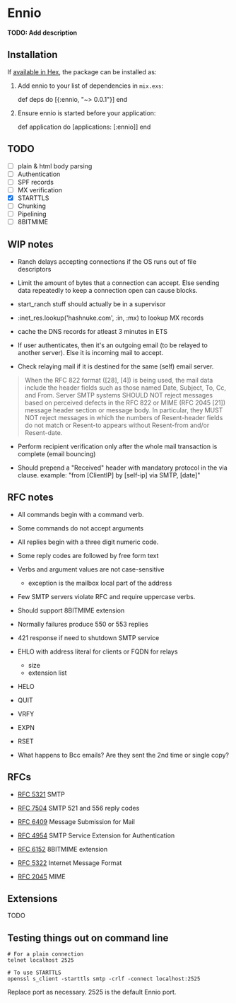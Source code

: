 # Ennio

**TODO: Add description**

## Installation

If [available in Hex](https://hex.pm/docs/publish), the package can be installed as:

  1. Add ennio to your list of dependencies in `mix.exs`:

        def deps do
          [{:ennio, "~> 0.0.1"}]
        end

  2. Ensure ennio is started before your application:

        def application do
          [applications: [:ennio]]
        end

## TODO

* [ ] plain & html body parsing
* [ ] Authentication
* [ ] SPF records
* [ ] MX verification
* [x] STARTTLS
* [ ] Chunking
* [ ] Pipelining
* [ ] 8BITMIME

## WIP notes

* Ranch delays accepting connections if the OS runs out of file descriptors
* Limit the amount of bytes that a connection can accept. Else sending data repeatedly to keep a connection open can cause blocks.

* start_ranch stuff should actually be in a supervisor
* :inet_res.lookup('hashnuke.com', :in, :mx) to lookup MX records
* cache the DNS records for atleast 3 minutes in ETS
* If user authenticates, then it's an outgoing email (to be relayed to another server). Else it is incoming mail to accept.
* Check relaying mail if it is destined for the same (self) email server.

>  When the RFC 822 format ([28], [4]) is being used, the mail data
   include the header fields such as those named Date, Subject, To, Cc,
   and From.  Server SMTP systems SHOULD NOT reject messages based on
   perceived defects in the RFC 822 or MIME (RFC 2045 [21]) message
   header section or message body.  In particular, they MUST NOT reject
   messages in which the numbers of Resent-header fields do not match or
   Resent-to appears without Resent-from and/or Resent-date.

* Perform recipient verification only after the whole mail transaction is complete (email bouncing)

* Should prepend a "Received" header with mandatory protocol in the via clause.
example: "from [ClientIP] by [self-ip] via SMTP, [date]"

## RFC notes

* All commands begin with a command verb.
* Some commands do not accept arguments

* All replies begin with a three digit numeric code.
* Some reply codes are followed by free form text
* Verbs and argument values are not case-sensitive
  * exception is the mailbox local part of the address
* Few SMTP servers violate RFC and require uppercase verbs.
* Should support 8BITMIME extension
* Normally failures produce 550 or 553 replies
* 421 response if need to shutdown SMTP service

* EHLO with address literal for clients or FQDN for relays
  * size
  * extension list
* HELO
* QUIT
* VRFY
* EXPN
* RSET
* What happens to Bcc emails? Are they sent the 2nd time or single copy?

## RFCs

* [RFC 5321](https://tools.ietf.org/html/rfc5321) SMTP
* [RFC 7504](https://tools.ietf.org/html/rfc7504) SMTP 521 and 556 reply codes
* [RFC 6409](https://tools.ietf.org/html/rfc6409) Message Submission for Mail
* [RFC 4954](https://tools.ietf.org/html/rfc4954) SMTP Service Extension for Authentication
* [RFC 6152](https://tools.ietf.org/html/rfc6152) 8BITMIME extension

* [RFC 5322](https://tools.ietf.org/html/rfc5322) Internet Message Format
* [RFC 2045](https://tools.ietf.org/html/rfc2045) MIME


## Extensions

TODO

## Testing things out on command line

```
# For a plain connection
telnet localhost 2525

# To use STARTTLS
openssl s_client -starttls smtp -crlf -connect localhost:2525
```

Replace port as necessary. 2525 is the default Ennio port.
